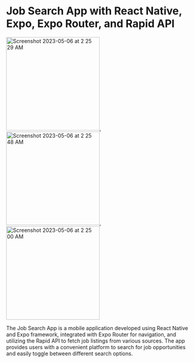 # Job Search App with React Native, Expo, Expo Router, and Rapid API

<img width="250" alt="Screenshot 2023-05-06 at 2 25 29 AM" src="https://user-images.githubusercontent.com/48850851/236567244-92e507d6-32e6-49fd-9a86-0a0efab95bf4.png">,
<img width="250" alt="Screenshot 2023-05-06 at 2 25 48 AM" src="https://user-images.githubusercontent.com/48850851/236567273-e94afac6-1244-42e1-b581-cdb7fac2ce63.png">,
<img width="250" alt="Screenshot 2023-05-06 at 2 25 00 AM" src="https://user-images.githubusercontent.com/48850851/236567296-d5709660-cf98-4afd-8531-2db1bc6ee877.png">



The Job Search App is a mobile application developed using React Native and Expo framework, integrated with Expo Router for navigation, and utilizing the Rapid API to fetch job listings from various sources. The app provides users with a convenient platform to search for job opportunities and easily toggle between different search options.
